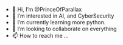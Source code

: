 - 👋 Hi, I’m @PrinceOfParallax
- 👀 I’m interested in AI, and CyberSecurity
- 🌱 I’m currently learning more python.
- 💞️ I’m looking to collaborate on everything
- 📫 How to reach me ...

<!---
PrinceOfParallax/PrinceOfParallax is a ✨ special ✨ repository because its `README.md` (this file) appears on your GitHub profile.
You can click the Preview link to take a look at your changes.
--->
